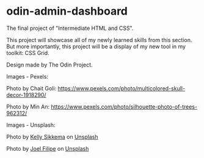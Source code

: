 # odin-admin-dashboard

The final project of "Intermediate HTML and CSS".

This project will showcase all of my newly learned skills from this section. But more importantly, this project will be a display of my new tool in my toolkit: CSS Grid.

Design made by The Odin Project.

Images - Pexels:

Photo by Chait Goli: https://www.pexels.com/photo/multicolored-skull-decor-1918290/

Photo by Min An: https://www.pexels.com/photo/silhouette-photo-of-trees-962312/

Images - Unsplash:

Photo by [Kelly Sikkema](https://unsplash.com/@kellysikkema?utm_content=creditCopyText&utm_medium=referral&utm_source=unsplash) on [Unsplash](https://unsplash.com/photos/yellow-sunflower-in-close-up-photography-YXWoEn5uOvg?utm_content=creditCopyText&utm_medium=referral&utm_source=unsplash)

Photo by [Joel Filipe](https://unsplash.com/@joelfilip?utm_content=creditCopyText&utm_medium=referral&utm_source=unsplash) on [Unsplash](https://unsplash.com/photos/multicolored-abstract-painting-QwoNAhbmLLo?utm_content=creditCopyText&utm_medium=referral&utm_source=unsplash)